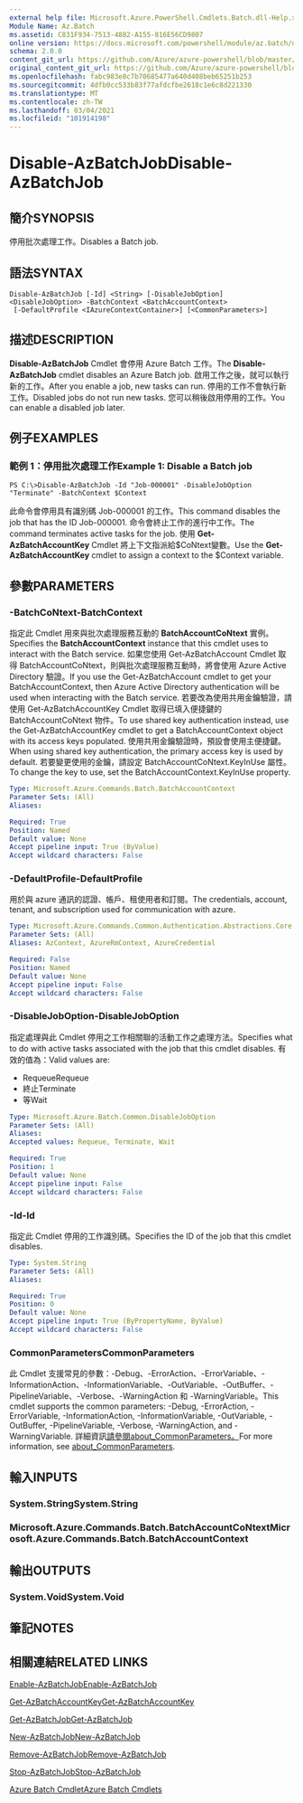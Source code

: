 ```yaml
---
external help file: Microsoft.Azure.PowerShell.Cmdlets.Batch.dll-Help.xml
Module Name: Az.Batch
ms.assetid: C831F934-7513-4882-A155-816E56CD9807
online version: https://docs.microsoft.com/powershell/module/az.batch/disable-azbatchjob
schema: 2.0.0
content_git_url: https://github.com/Azure/azure-powershell/blob/master/src/Batch/Batch/help/Disable-AzBatchJob.md
original_content_git_url: https://github.com/Azure/azure-powershell/blob/master/src/Batch/Batch/help/Disable-AzBatchJob.md
ms.openlocfilehash: fabc983e8c7b70685477a640d408beb65251b253
ms.sourcegitcommit: 4dfb0cc533b83f77afdcfbe2618c1e6c8d221330
ms.translationtype: MT
ms.contentlocale: zh-TW
ms.lasthandoff: 03/04/2021
ms.locfileid: "101914198"
---
```

# <span data-ttu-id="2836f-101">Disable-AzBatchJob</span><span class="sxs-lookup"><span data-stu-id="2836f-101">Disable-AzBatchJob</span></span>

## <span data-ttu-id="2836f-102">簡介</span><span class="sxs-lookup"><span data-stu-id="2836f-102">SYNOPSIS</span></span>
<span data-ttu-id="2836f-103">停用批次處理工作。</span><span class="sxs-lookup"><span data-stu-id="2836f-103">Disables a Batch job.</span></span>

## <span data-ttu-id="2836f-104">語法</span><span class="sxs-lookup"><span data-stu-id="2836f-104">SYNTAX</span></span>

```
Disable-AzBatchJob [-Id] <String> [-DisableJobOption] <DisableJobOption> -BatchContext <BatchAccountContext>
 [-DefaultProfile <IAzureContextContainer>] [<CommonParameters>]
```

## <span data-ttu-id="2836f-105">描述</span><span class="sxs-lookup"><span data-stu-id="2836f-105">DESCRIPTION</span></span>
<span data-ttu-id="2836f-106">**Disable-AzBatchJob** Cmdlet 會停用 Azure Batch 工作。</span><span class="sxs-lookup"><span data-stu-id="2836f-106">The **Disable-AzBatchJob** cmdlet disables an Azure Batch job.</span></span>
<span data-ttu-id="2836f-107">啟用工作之後，就可以執行新的工作。</span><span class="sxs-lookup"><span data-stu-id="2836f-107">After you enable a job, new tasks can run.</span></span>
<span data-ttu-id="2836f-108">停用的工作不會執行新工作。</span><span class="sxs-lookup"><span data-stu-id="2836f-108">Disabled jobs do not run new tasks.</span></span>
<span data-ttu-id="2836f-109">您可以稍後啟用停用的工作。</span><span class="sxs-lookup"><span data-stu-id="2836f-109">You can enable a disabled job later.</span></span>

## <span data-ttu-id="2836f-110">例子</span><span class="sxs-lookup"><span data-stu-id="2836f-110">EXAMPLES</span></span>

### <span data-ttu-id="2836f-111">範例 1：停用批次處理工作</span><span class="sxs-lookup"><span data-stu-id="2836f-111">Example 1: Disable a Batch job</span></span>
```
PS C:\>Disable-AzBatchJob -Id "Job-000001" -DisableJobOption "Terminate" -BatchContext $Context
```

<span data-ttu-id="2836f-112">此命令會停用具有識別碼 Job-000001 的工作。</span><span class="sxs-lookup"><span data-stu-id="2836f-112">This command disables the job that has the ID Job-000001.</span></span>
<span data-ttu-id="2836f-113">命令會終止工作的進行中工作。</span><span class="sxs-lookup"><span data-stu-id="2836f-113">The command terminates active tasks for the job.</span></span>
<span data-ttu-id="2836f-114">使用 **Get-AzBatchAccountKey** Cmdlet 將上下文指派給$CoNtext變數。</span><span class="sxs-lookup"><span data-stu-id="2836f-114">Use the **Get-AzBatchAccountKey** cmdlet to assign a context to the $Context variable.</span></span>

## <span data-ttu-id="2836f-115">參數</span><span class="sxs-lookup"><span data-stu-id="2836f-115">PARAMETERS</span></span>

### <span data-ttu-id="2836f-116">-BatchCoNtext</span><span class="sxs-lookup"><span data-stu-id="2836f-116">-BatchContext</span></span>
<span data-ttu-id="2836f-117">指定此 Cmdlet 用來與批次處理服務互動的 **BatchAccountCoNtext** 實例。</span><span class="sxs-lookup"><span data-stu-id="2836f-117">Specifies the **BatchAccountContext** instance that this cmdlet uses to interact with the Batch service.</span></span>
<span data-ttu-id="2836f-118">如果您使用 Get-AzBatchAccount Cmdlet 取得 BatchAccountCoNtext，則與批次處理服務互動時，將會使用 Azure Active Directory 驗證。</span><span class="sxs-lookup"><span data-stu-id="2836f-118">If you use the Get-AzBatchAccount cmdlet to get your BatchAccountContext, then Azure Active Directory authentication will be used when interacting with the Batch service.</span></span> <span data-ttu-id="2836f-119">若要改為使用共用金鑰驗證，請使用 Get-AzBatchAccountKey Cmdlet 取得已填入便捷鍵的 BatchAccountCoNtext 物件。</span><span class="sxs-lookup"><span data-stu-id="2836f-119">To use shared key authentication instead, use the Get-AzBatchAccountKey cmdlet to get a BatchAccountContext object with its access keys populated.</span></span> <span data-ttu-id="2836f-120">使用共用金鑰驗證時，預設會使用主便捷鍵。</span><span class="sxs-lookup"><span data-stu-id="2836f-120">When using shared key authentication, the primary access key is used by default.</span></span> <span data-ttu-id="2836f-121">若要變更使用的金鑰，請設定 BatchAccountCoNtext.KeyInUse 屬性。</span><span class="sxs-lookup"><span data-stu-id="2836f-121">To change the key to use, set the BatchAccountContext.KeyInUse property.</span></span>

```yaml
Type: Microsoft.Azure.Commands.Batch.BatchAccountContext
Parameter Sets: (All)
Aliases:

Required: True
Position: Named
Default value: None
Accept pipeline input: True (ByValue)
Accept wildcard characters: False
```

### <span data-ttu-id="2836f-122">-DefaultProfile</span><span class="sxs-lookup"><span data-stu-id="2836f-122">-DefaultProfile</span></span>
<span data-ttu-id="2836f-123">用於與 azure 通訊的認證、帳戶、租使用者和訂閱。</span><span class="sxs-lookup"><span data-stu-id="2836f-123">The credentials, account, tenant, and subscription used for communication with azure.</span></span>

```yaml
Type: Microsoft.Azure.Commands.Common.Authentication.Abstractions.Core.IAzureContextContainer
Parameter Sets: (All)
Aliases: AzContext, AzureRmContext, AzureCredential

Required: False
Position: Named
Default value: None
Accept pipeline input: False
Accept wildcard characters: False
```

### <span data-ttu-id="2836f-124">-DisableJobOption</span><span class="sxs-lookup"><span data-stu-id="2836f-124">-DisableJobOption</span></span>
<span data-ttu-id="2836f-125">指定處理與此 Cmdlet 停用之工作相關聯的活動工作之處理方法。</span><span class="sxs-lookup"><span data-stu-id="2836f-125">Specifies what to do with active tasks associated with the job that this cmdlet disables.</span></span>
<span data-ttu-id="2836f-126">有效的值為：</span><span class="sxs-lookup"><span data-stu-id="2836f-126">Valid values are:</span></span>
- <span data-ttu-id="2836f-127">Requeue</span><span class="sxs-lookup"><span data-stu-id="2836f-127">Requeue</span></span>
- <span data-ttu-id="2836f-128">終止</span><span class="sxs-lookup"><span data-stu-id="2836f-128">Terminate</span></span>
- <span data-ttu-id="2836f-129">等</span><span class="sxs-lookup"><span data-stu-id="2836f-129">Wait</span></span>

```yaml
Type: Microsoft.Azure.Batch.Common.DisableJobOption
Parameter Sets: (All)
Aliases:
Accepted values: Requeue, Terminate, Wait

Required: True
Position: 1
Default value: None
Accept pipeline input: False
Accept wildcard characters: False
```

### <span data-ttu-id="2836f-130">-Id</span><span class="sxs-lookup"><span data-stu-id="2836f-130">-Id</span></span>
<span data-ttu-id="2836f-131">指定此 Cmdlet 停用的工作識別碼。</span><span class="sxs-lookup"><span data-stu-id="2836f-131">Specifies the ID of the job that this cmdlet disables.</span></span>

```yaml
Type: System.String
Parameter Sets: (All)
Aliases:

Required: True
Position: 0
Default value: None
Accept pipeline input: True (ByPropertyName, ByValue)
Accept wildcard characters: False
```

### <span data-ttu-id="2836f-132">CommonParameters</span><span class="sxs-lookup"><span data-stu-id="2836f-132">CommonParameters</span></span>
<span data-ttu-id="2836f-133">此 Cmdlet 支援常見的參數：-Debug、-ErrorAction、-ErrorVariable、-InformationAction、-InformationVariable、-OutVariable、-OutBuffer、-PipelineVariable、-Verbose、-WarningAction 和 -WarningVariable。</span><span class="sxs-lookup"><span data-stu-id="2836f-133">This cmdlet supports the common parameters: -Debug, -ErrorAction, -ErrorVariable, -InformationAction, -InformationVariable, -OutVariable, -OutBuffer, -PipelineVariable, -Verbose, -WarningAction, and -WarningVariable.</span></span> <span data-ttu-id="2836f-134">詳細資訊[請參閱about_CommonParameters。](http://go.microsoft.com/fwlink/?LinkID=113216)</span><span class="sxs-lookup"><span data-stu-id="2836f-134">For more information, see [about_CommonParameters](http://go.microsoft.com/fwlink/?LinkID=113216).</span></span>

## <span data-ttu-id="2836f-135">輸入</span><span class="sxs-lookup"><span data-stu-id="2836f-135">INPUTS</span></span>

### <span data-ttu-id="2836f-136">System.String</span><span class="sxs-lookup"><span data-stu-id="2836f-136">System.String</span></span>

### <span data-ttu-id="2836f-137">Microsoft.Azure.Commands.Batch.BatchAccountCoNtext</span><span class="sxs-lookup"><span data-stu-id="2836f-137">Microsoft.Azure.Commands.Batch.BatchAccountContext</span></span>

## <span data-ttu-id="2836f-138">輸出</span><span class="sxs-lookup"><span data-stu-id="2836f-138">OUTPUTS</span></span>

### <span data-ttu-id="2836f-139">System.Void</span><span class="sxs-lookup"><span data-stu-id="2836f-139">System.Void</span></span>

## <span data-ttu-id="2836f-140">筆記</span><span class="sxs-lookup"><span data-stu-id="2836f-140">NOTES</span></span>

## <span data-ttu-id="2836f-141">相關連結</span><span class="sxs-lookup"><span data-stu-id="2836f-141">RELATED LINKS</span></span>

[<span data-ttu-id="2836f-142">Enable-AzBatchJob</span><span class="sxs-lookup"><span data-stu-id="2836f-142">Enable-AzBatchJob</span></span>](./Enable-AzBatchJob.md)

[<span data-ttu-id="2836f-143">Get-AzBatchAccountKey</span><span class="sxs-lookup"><span data-stu-id="2836f-143">Get-AzBatchAccountKey</span></span>](./Get-AzBatchAccountKey.md)

[<span data-ttu-id="2836f-144">Get-AzBatchJob</span><span class="sxs-lookup"><span data-stu-id="2836f-144">Get-AzBatchJob</span></span>](./Get-AzBatchJob.md)

[<span data-ttu-id="2836f-145">New-AzBatchJob</span><span class="sxs-lookup"><span data-stu-id="2836f-145">New-AzBatchJob</span></span>](./New-AzBatchJob.md)

[<span data-ttu-id="2836f-146">Remove-AzBatchJob</span><span class="sxs-lookup"><span data-stu-id="2836f-146">Remove-AzBatchJob</span></span>](./Remove-AzBatchJob.md)

[<span data-ttu-id="2836f-147">Stop-AzBatchJob</span><span class="sxs-lookup"><span data-stu-id="2836f-147">Stop-AzBatchJob</span></span>](./Stop-AzBatchJob.md)

[<span data-ttu-id="2836f-148">Azure Batch Cmdlet</span><span class="sxs-lookup"><span data-stu-id="2836f-148">Azure Batch Cmdlets</span></span>](/powershell/module/Az.Batch/)
